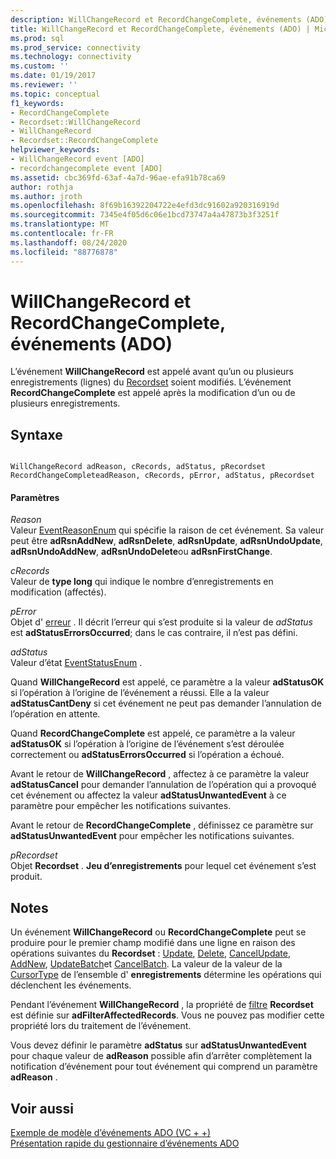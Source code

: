 ```yaml
---
description: WillChangeRecord et RecordChangeComplete, événements (ADO)
title: WillChangeRecord et RecordChangeComplete, événements (ADO) | Microsoft Docs
ms.prod: sql
ms.prod_service: connectivity
ms.technology: connectivity
ms.custom: ''
ms.date: 01/19/2017
ms.reviewer: ''
ms.topic: conceptual
f1_keywords:
- RecordChangeComplete
- Recordset::WillChangeRecord
- WillChangeRecord
- Recordset::RecordChangeComplete
helpviewer_keywords:
- WillChangeRecord event [ADO]
- recordchangecomplete event [ADO]
ms.assetid: cbc369fd-63af-4a7d-96ae-efa91b78ca69
author: rothja
ms.author: jroth
ms.openlocfilehash: 8f69b16392204722e4efd3dc91602a920316919d
ms.sourcegitcommit: 7345e4f05d6c06e1bcd73747a4a47873b3f3251f
ms.translationtype: MT
ms.contentlocale: fr-FR
ms.lasthandoff: 08/24/2020
ms.locfileid: "88776878"
---
```

# <a name="willchangerecord-and-recordchangecomplete-events-ado"></a>WillChangeRecord et RecordChangeComplete, événements (ADO)
L’événement **WillChangeRecord** est appelé avant qu’un ou plusieurs enregistrements (lignes) du [Recordset](./recordset-object-ado.md) soient modifiés. L’événement **RecordChangeComplete** est appelé après la modification d’un ou de plusieurs enregistrements.  
  
## <a name="syntax"></a>Syntaxe  
  
```  
  
WillChangeRecord adReason, cRecords, adStatus, pRecordset  
RecordChangeCompleteadReason, cRecords, pError, adStatus, pRecordset  
```  
  
#### <a name="parameters"></a>Paramètres  
 *Reason*  
 Valeur [EventReasonEnum](./eventreasonenum.md) qui spécifie la raison de cet événement. Sa valeur peut être **adRsnAddNew**, **adRsnDelete**, **adRsnUpdate**, **adRsnUndoUpdate**, **adRsnUndoAddNew**, **adRsnUndoDelete**ou **adRsnFirstChange**.  
  
 *cRecords*  
 Valeur de **type long** qui indique le nombre d’enregistrements en modification (affectés).  
  
 *pError*  
 Objet d' [erreur](./error-object.md) . Il décrit l’erreur qui s’est produite si la valeur de *adStatus* est **adStatusErrorsOccurred**; dans le cas contraire, il n’est pas défini.  
  
 *adStatus*  
 Valeur d’état [EventStatusEnum](./eventstatusenum.md) .  
  
 Quand **WillChangeRecord** est appelé, ce paramètre a la valeur **adStatusOK** si l’opération à l’origine de l’événement a réussi. Elle a la valeur **adStatusCantDeny** si cet événement ne peut pas demander l’annulation de l’opération en attente.  
  
 Quand **RecordChangeComplete** est appelé, ce paramètre a la valeur **adStatusOK** si l’opération à l’origine de l’événement s’est déroulée correctement ou **adStatusErrorsOccurred** si l’opération a échoué.  
  
 Avant le retour de **WillChangeRecord** , affectez à ce paramètre la valeur **adStatusCancel** pour demander l’annulation de l’opération qui a provoqué cet événement ou affectez la valeur **adStatusUnwantedEvent** à ce paramètre pour empêcher les notifications suivantes.  
  
 Avant le retour de **RecordChangeComplete** , définissez ce paramètre sur **adStatusUnwantedEvent** pour empêcher les notifications suivantes.  
  
 *pRecordset*  
 Objet **Recordset** . **Jeu d’enregistrements** pour lequel cet événement s’est produit.  
  
## <a name="remarks"></a>Notes  
 Un événement **WillChangeRecord** ou **RecordChangeComplete** peut se produire pour le premier champ modifié dans une ligne en raison des opérations suivantes du **Recordset** : [Update](./update-method.md), [Delete](./delete-method-ado-recordset.md), [CancelUpdate](./cancelupdate-method-ado.md), [AddNew](./addnew-method-ado.md), [UpdateBatch](./updatebatch-method.md)et [CancelBatch](./cancelbatch-method-ado.md). La valeur de la valeur de la [CursorType](./cursortype-property-ado.md) de l’ensemble d' **enregistrements** détermine les opérations qui déclenchent les événements.  
  
 Pendant l’événement **WillChangeRecord** , la propriété de [filtre](./filter-property.md) **Recordset** est définie sur **adFilterAffectedRecords**. Vous ne pouvez pas modifier cette propriété lors du traitement de l’événement.  
  
 Vous devez définir le paramètre **adStatus** sur **adStatusUnwantedEvent** pour chaque valeur de **adReason** possible afin d’arrêter complètement la notification d’événement pour tout événement qui comprend un paramètre **adReason** .  
  
## <a name="see-also"></a>Voir aussi  
 [Exemple de modèle d’événements ADO (VC + +)](./ado-events-model-example-vc.md)   
 [Présentation rapide du gestionnaire d’événements ADO](../../guide/data/ado-event-handler-summary.md)